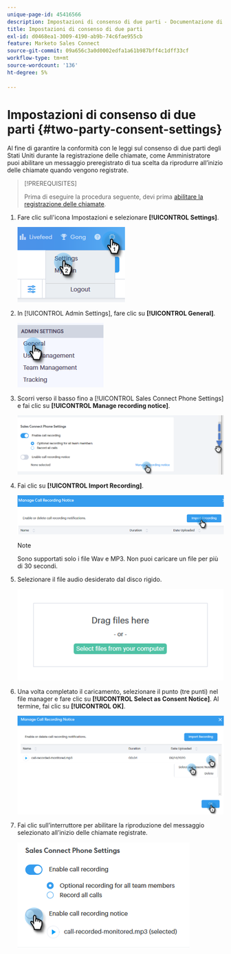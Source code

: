 ```yaml
---
unique-page-id: 45416566
description: Impostazioni di consenso di due parti - Documentazione di Marketo - Documentazione del prodotto
title: Impostazioni di consenso di due parti
exl-id: d0468ea1-3009-4190-ab9b-74c6fae955cb
feature: Marketo Sales Connect
source-git-commit: 09a656c3a0d0002edfa1a61b987bff4c1dff33cf
workflow-type: tm+mt
source-wordcount: '136'
ht-degree: 5%

---
```


# Impostazioni di consenso di due parti {#two-party-consent-settings}

Al fine di garantire la conformità con le leggi sul consenso di due parti degli Stati Uniti durante la registrazione delle chiamate, come Amministratore puoi abilitare un messaggio preregistrato di tua scelta da riprodurre all’inizio delle chiamate quando vengono registrate.

>[!PREREQUISITES]
>
>Prima di eseguire la procedura seguente, devi prima [abilitare la registrazione delle chiamate](/help/marketo/product-docs/marketo-sales-connect/phone/enable-call-recording.md).

1. Fare clic sull&#39;icona Impostazioni e selezionare **[!UICONTROL Settings]**.

   ![](assets/one-1.png)

1. In [!UICONTROL Admin Settings], fare clic su **[!UICONTROL General]**.

   ![](assets/two-1.png)

1. Scorri verso il basso fino a [!UICONTROL Sales Connect Phone Settings] e fai clic su **[!UICONTROL Manage recording notice]**.

   ![](assets/three-1.png)

1. Fai clic su **[!UICONTROL Import Recording]**.

   ![](assets/four-1.png)

   >[!NOTE]
   >
   >Sono supportati solo i file Wav e MP3. Non puoi caricare un file per più di 30 secondi.

1. Selezionare il file audio desiderato dal disco rigido.

   ![](assets/five.png)

1. Una volta completato il caricamento, selezionare il punto (tre punti) nel file manager e fare clic su **[!UICONTROL Select as Consent Notice]**. Al termine, fai clic su **[!UICONTROL OK]**.

   ![](assets/six.png)

1. Fai clic sull’interruttore per abilitare la riproduzione del messaggio selezionato all’inizio delle chiamate registrate.

   ![](assets/seven.png)
